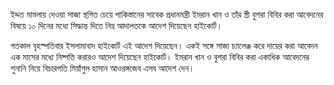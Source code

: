 ইদ্দত মামলায় দেওয়া সাজা স্থগিত চেয়ে পাকিস্তানের সাবেক প্রধানমন্ত্রী ইমরান খান ও তাঁর স্ত্রী বুশরা বিবির করা আবেদনের বিষয়ে ১০ দিনের মধ্যে সিদ্ধান্ত দিতে নিম্ন আদালতকে আদেশ দিয়েছেন হাইকোর্ট।

গতকাল বৃহস্পতিবার ইসলামাবাদ হাইকোর্ট এই আদেশ দিয়েছেন। একই সঙ্গে সাজা চ্যালেঞ্জ করে দায়ের করা আবেদন এক মাসের মধ্যে নিষ্পত্তি করারও আদেশ দিয়েছেন হাইকোর্ট। ইমরান খান ও বুশরা বিবির করা একাধিক আবেদনের শুনানি নিয়ে বিচারপতি মিয়াঁগুল হাসান আওরঙ্গজেব এসব আদেশ দেন।
